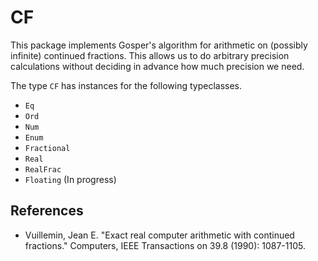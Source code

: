 CF
==

This package implements Gosper's algorithm for arithmetic on (possibly infinite) continued fractions. This allows us to do arbitrary precision calculations without deciding in advance how much precision we need.

The type `CF` has instances for the following typeclasses.
* `Eq`
* `Ord`
* `Num`
* `Enum`
* `Fractional`
* `Real`
* `RealFrac`
* `Floating` (In progress)

References
----------

* Vuillemin, Jean E. "Exact real computer arithmetic with continued fractions." Computers, IEEE Transactions on 39.8 (1990): 1087-1105.
